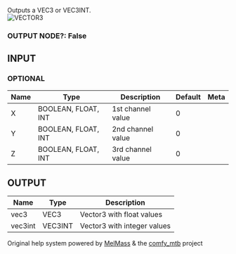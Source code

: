   
Outputs a VEC3 or VEC3INT.  
![VECTOR3](https://raw.githubusercontent.com/Amorano/Jovimetrix-examples/master/node/VECTOR3/VECTOR3.png)
### OUTPUT NODE?: False
INPUT
-----
### OPTIONAL
| Name | Type | Description | Default | Meta |
| --- | --- | --- | --- | --- |
| X | BOOLEAN, FLOAT, INT | 1st channel value | 0 |  |
| Y | BOOLEAN, FLOAT, INT | 2nd channel value | 0 |  |
| Z | BOOLEAN, FLOAT, INT | 3rd channel value | 0 |  |
OUTPUT
------
| Name | Type | Description |
| --- | --- | --- |
| vec3 | VEC3 | Vector3 with float values |
| vec3int | VEC3INT | Vector3 with integer values |
Original help system powered by [MelMass](https://github.com/melMass) & the [comfy\_mtb](https://github.com/melMass/comfy_mtb) project